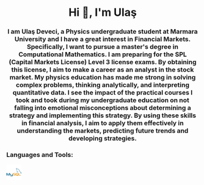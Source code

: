 <h1 align="center">Hi 👋, I'm Ulaş</h1>
<h3 align="center">I am Ulaş Deveci, a Physics undergraduate student at Marmara University and I have a great interest in Financial Markets. Specifically, I want to pursue a master's degree in Computational Mathematics. I am preparing for the SPL (Capital Markets License) Level 3 license exams. By obtaining this license, I aim to make a career as an analyst in the stock market. My physics education has made me strong in solving complex problems, thinking analytically, and interpreting quantitative data. I see the impact of the practical courses I took and took during my undergraduate education on not falling into emotional misconceptions about determining a strategy and implementing this strategy. By using these skills in financial analysis, I aim to apply them effectively in understanding the markets, predicting future trends and developing strategies.</h3>



<h3 align="left">Languages and Tools:</h3>
<p align="left"> <a href="https://www.mysql.com/" target="_blank" rel="noreferrer"> <img src="https://raw.githubusercontent.com/devicons/devicon/master/icons/mysql/mysql-original-wordmark.svg" alt="mysql" width="40" height="40"/> </a> </p>
